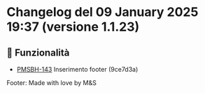 # Changelog del 09 January 2025 19:37 (versione 1.1.23)

## 🎉 Funzionalità
- [PMSBH-143](https://jira.example.com/browse/PMSBH-143) Inserimento footer (9ce7d3a)


Footer: Made with love by M&S
